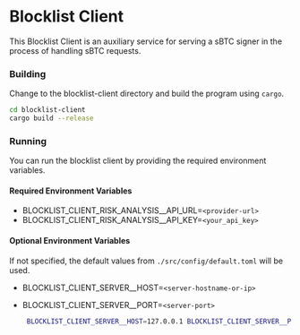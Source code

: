 # Blocklist Client
This Blocklist Client is an auxiliary service for serving a sBTC signer in the process of handling sBTC requests.

### Building
Change to the blocklist-client directory and build the program using `cargo`.

   ```bash
   cd blocklist-client
   cargo build --release
   ```
### Running
You can run the blocklist client by providing the required environment variables.

#### Required Environment Variables
- BLOCKLIST_CLIENT_RISK_ANALYSIS__API_URL=`<provider-url>`
- BLOCKLIST_CLIENT_RISK_ANALYSIS__API_KEY=`<your_api_key>`

#### Optional Environment Variables
If not specified, the default values from `./src/config/default.toml` will be used.
- BLOCKLIST_CLIENT_SERVER__HOST=`<server-hostname-or-ip>`
- BLOCKLIST_CLIENT_SERVER__PORT=`<server-port>`

   ```bash
    BLOCKLIST_CLIENT_SERVER__HOST=127.0.0.1 BLOCKLIST_CLIENT_SERVER__PORT=8080 BLOCKLIST_CLIENT_RISK_ANALYSIS__API_URL=https://your-risk-provider-api.com/ BLOCKLIST_CLIENT_RISK_ANALYSIS__API_KEY=your_api_key  ../target/release/blocklist-client 
   ```
